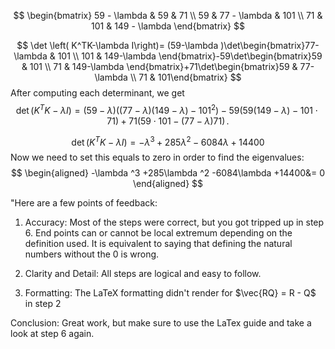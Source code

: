 $$
\begin{bmatrix}
59 - \lambda & 59 & 71 \\
59 & 77 - \lambda & 101 \\
71 & 101 & 149 - \lambda
\end{bmatrix}
$$

$$
\det \left( K^TK-\lambda I\right)= (59-\lambda )\det\begin{bmatrix}77-\lambda  & 101 \\ 101 & 149-\lambda \end{bmatrix}-59\det\begin{bmatrix}59 & 101 \\ 71 & 149-\lambda \end{bmatrix}+71\det\begin{bmatrix}59 & 77-\lambda  \\ 71 & 101\end{bmatrix}
$$
After computing each determinant, we get
$$\det \left( K^TK-\lambda I\right)= (59-\lambda )((77-\lambda)(149-\lambda )-101^2 )-59(59(149-\lambda )-101\cdot 71)+71(59\cdot 101-(77-\lambda )71)\,.$$

$$\det(K^TK-\lambda I)=-\lambda ^3 +285\lambda ^2 -6084\lambda +14400$$
Now we need to set this equals to zero in order to find the eigenvalues:
$$
\begin{aligned}
-\lambda ^3 +285\lambda ^2 -6084\lambda +14400&= 0
\end{aligned}
$$

"Here are a few points of feedback:

1. Accuracy: Most of the steps were correct, but you got tripped up in step 6. End points can or cannot be local extremum depending on the definition used. It is equivalent to saying that defining the natural numbers without the 0 is wrong.

2. Clarity and Detail: All steps are logical and easy to follow.

3. Formatting: The LaTeX formatting didn't render for $\vec{RQ} = R - Q$ in step 2

﻿Conclusion: Great work, but make sure to use the LaTex guide and take a look at step 6 again.